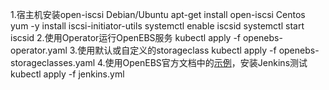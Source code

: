 1.宿主机安装open-iscsi
Debian/Ubuntu
apt-get install open-iscsi
Centos
yum -y install iscsi-initiator-utils
systemctl enable iscsid
systemctl start iscsid
2.使用Operator运行OpenEBS服务
kubectl apply -f openebs-operator.yaml
3.使用默认或自定义的storageclass
kubectl apply -f openebs-storageclasses.yaml
4.使用OpenEBS官方文档中的[示例]()，安装Jenkins测试
kubectl apply -f jenkins.yml
